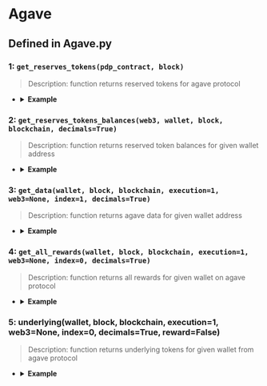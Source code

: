 # Agave

## Defined in Agave.py


### 1: `get_reserves_tokens(pdp_contract, block)`

> Description: function returns reserved tokens for agave protocol

- <details><summary><b>Example</b></summary>

  ```
  from defi_protocols.constants import XDAI
  from defi_protocols import Agave

  pdp_contract = Agave.get_contract(Agave.PDP_XDAI, XDAI)
  tokens = Agave.get_reserves_tokens(pdp_contract, 'latest')
  print(tokens)
  ```

  ```
  output:
  ['0xDDAfbb505ad214D7b80b1f830fcCc89B60fb7A83', '0xe91D153E0b41518A2Ce8Dd3D7944Fa863463a97d', '0xE2e73A1c69ecF83F464EFCE6A5be353a37cA09b2', '0x9C58BAcC331c9aa871AFD802DB6379a98e80CEdb', '0x8e5bBbb09Ed1ebdE8674Cda39A0c169401db4252', '0x6A023CCd1ff6F2045C3309768eAd9E68F978f6e1', '0x21a42669643f45Bc0e086b8Fc2ed70c23D67509d', '0x4ECaBa5870353805a9F068101A40E0f32ed605C6']
  ```
  </details>

### 2: `get_reserves_tokens_balances(web3, wallet, block, blockchain, decimals=True)`

> Description: function returns reserved token balances for given wallet address

- <details><summary><b>Example</b></summary>

  ```
  from defi_protocols.constants import XDAI
  from defi_protocols.functions import get_node
  from defi_protocols import Agave

  web3 = get_node(XDAI, 'latest', 0)
  f2 = Agave.get_reserves_tokens_balances(web3, '0x849D52316331967b6fF1198e5E32A0eB168D039d', 'latest', XDAI)

  print(f2)

  ```

  ```
  output: []
  ```
  </details>


### 3: `get_data(wallet, block, blockchain, execution=1, web3=None, index=1, decimals=True)`

> Description: function returns agave data for given wallet address

- <details><summary><b>Example</b></summary>

  ```
  from defi_protocols.constants import XDAI
  from defi_protocols import Agave

  f3 = Agave.get_data('0x849D52316331967b6fF1198e5E32A0eB168D039d', 'latest', XDAI)
  print(f3)
  ```

  ```
  output: None
  
  ```
  </details>

### 4: `get_all_rewards(wallet, block, blockchain, execution=1, web3=None, index=0, decimals=True)`

> Description: function returns all rewards for given wallet on agave protocol

- <details><summary><b>Example</b></summary>

  ```
  from defi_protocols.constants import XDAI
  from defi_protocols import Agave

  f4 = Agave.get_all_rewards('0x849D52316331967b6fF1198e5E32A0eB168D039d', 'latest', XDAI)
  print(f4)
  ```

  ```
  output: [['0x3a97704a1b25F08aa230ae53B352e2e72ef52843', 0.0]]
  ```
  </details>

### 5: underlying(wallet, block, blockchain, execution=1, web3=None, index=0, decimals=True, reward=False)

> Description: function returns underlying tokens for given wallet from agave protocol

- <details><summary><b>Example</b></summary>

  ```
  from defi_protocols import *

  from defi_protocols.functions import *

  from defi_protocols import Agave

  f5 = Agave.underlying('0x849D52316331967b6fF1198e5E32A0eB168D039d', 'latest', XDAI, reward=True)

  print(f5)


  ```

  ```
  output: [[], [['0x3a97704a1b25F08aa230ae53B352e2e72ef52843', 0.0]]]
  
  ```
  </details>
